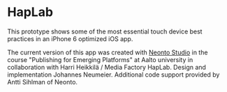 # HapLab
This prototype shows some of the most essential touch device best practices in an iPhone 6 optimized iOS app.

The current version of this app was created with [Neonto Studio](http://neonto.com/) in the course "Publishing for Emerging Platforms" at Aalto university in collaboration with Harri Heikkilä / Media Factory HapLab. Design and implementation Johannes Neumeier. Additional code support provided by Antti Sihlman of Neonto.